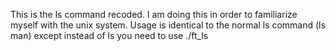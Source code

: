 
This is the ls command recoded. I am doing this in order to familiarize myself with the unix system.
Usage is identical to the normal ls command (ls man) except instead of ls you need to use ./ft_ls

